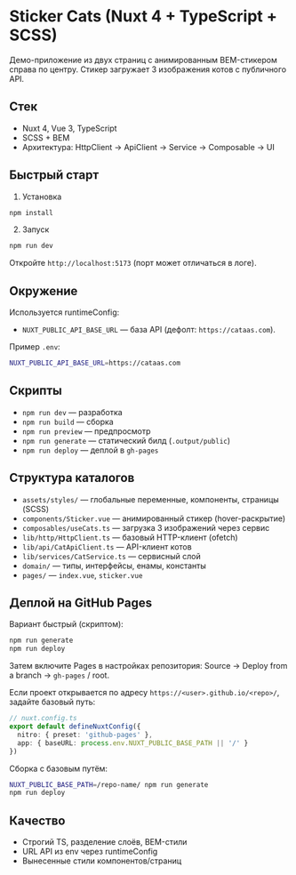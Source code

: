 # Sticker Cats (Nuxt 4 + TypeScript + SCSS)

Демо-приложение из двух страниц с анимированным BEM-стикером справа по центру. Стикер загружает 3 изображения котов с публичного API.

## Стек
- Nuxt 4, Vue 3, TypeScript
- SCSS + BEM
- Архитектура: HttpClient → ApiClient → Service → Composable → UI

## Быстрый старт
1) Установка
```bash
npm install
```
2) Запуск
```bash
npm run dev
```
Откройте `http://localhost:5173` (порт может отличаться в логе).

## Окружение
Используется runtimeConfig:
- `NUXT_PUBLIC_API_BASE_URL` — база API (дефолт: `https://cataas.com`).

Пример `.env`:
```bash
NUXT_PUBLIC_API_BASE_URL=https://cataas.com
```

## Скрипты
- `npm run dev` — разработка
- `npm run build` — сборка
- `npm run preview` — предпросмотр
- `npm run generate` — статический билд (`.output/public`)
- `npm run deploy` — деплой в `gh-pages`

## Структура каталогов
- `assets/styles/` — глобальные переменные, компоненты, страницы (SCSS)
- `components/Sticker.vue` — анимированный стикер (hover-раскрытие)
- `composables/useCats.ts` — загрузка 3 изображений через сервис
- `lib/http/HttpClient.ts` — базовый HTTP-клиент (ofetch)
- `lib/api/CatApiClient.ts` — API-клиент котов
- `lib/services/CatService.ts` — сервисный слой
- `domain/` — типы, интерфейсы, енамы, константы
- `pages/` — `index.vue`, `sticker.vue`

## Деплой на GitHub Pages
Вариант быстрый (скриптом):
```bash
npm run generate
npm run deploy
```
Затем включите Pages в настройках репозитория: Source → Deploy from a branch → `gh-pages` / root.

Если проект открывается по адресу `https://<user>.github.io/<repo>/`, задайте базовый путь:
```ts
// nuxt.config.ts
export default defineNuxtConfig({
  nitro: { preset: 'github-pages' },
  app: { baseURL: process.env.NUXT_PUBLIC_BASE_PATH || '/' }
})
```
Сборка с базовым путём:
```bash
NUXT_PUBLIC_BASE_PATH=/repo-name/ npm run generate
npm run deploy
```

## Качество
- Строгий TS, разделение слоёв, BEM-стили
- URL API из env через runtimeConfig
- Вынесенные стили компонентов/страниц